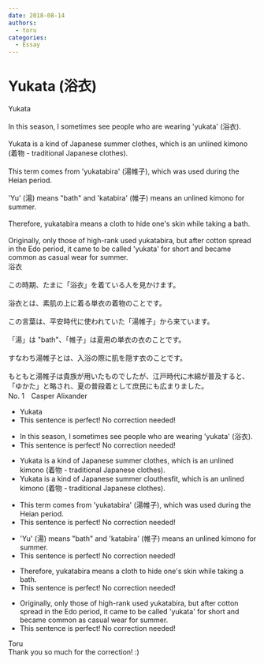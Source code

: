 ```yaml
---
date: 2018-08-14
authors:
  - toru
categories:
  - Essay
---
```


<h1 id="subject_show">Yukata (浴衣)</h1>
<div class="date" hidden>Aug 14, 2018 05:19</div>
<div id="post"><div id="body_show_ori">
Yukata<br/><br/>In this season, I sometimes see people who are wearing 'yukata' (浴衣).<br/><br/>Yukata is a kind of Japanese summer clothes, which is an unlined kimono (着物 - traditional Japanese clothes).<br/><br/>This term comes from 'yukatabira' (湯帷子), which was used during the Heian period.<br/><br/>'Yu' (湯) means "bath" and 'katabira' (帷子) means an unlined kimono for summer.<br/><br/>Therefore, yukatabira means a cloth to hide one's skin while taking a bath.<br/><br/>Originally, only those of high-rank used yukatabira, but after cotton spread in the Edo period, it came to be called 'yukata' for short and became common as casual wear for summer.
</div></div>

<!-- more -->

<div id="post_ja"><div id="body_show_mo">
浴衣<br/><br/>この時期、たまに「浴衣」を着ている人を見かけます。<br/><br/>浴衣とは、素肌の上に着る単衣の着物のことです。<br/><br/>この言葉は、平安時代に使われていた「湯帷子」から来ています。<br/><br/>「湯」は "bath"、「帷子」は夏用の単衣の衣のことです。<br/><br/>すなわち湯帷子とは、入浴の際に肌を隠す衣のことです。<br/><br/>もともと湯帷子は貴族が用いたものでしたが、江戸時代に木綿が普及すると、「ゆかた」と略され、夏の普段着として庶民にも広まりました。
</div></div>
<div id="block"><div class="first_name"> No. 1　<span class="just_name">Casper Alixander</span></div><div id="block2">
<ul class="correction_field">
<li class="incorrect">Yukata</li>
<li class="corrected perfect">This sentence is perfect! No correction needed!</li>
</ul>
<ul class="correction_field">
<li class="incorrect">In this season, I sometimes see people who are wearing 'yukata' (浴衣).</li>
<li class="corrected perfect">This sentence is perfect! No correction needed!</li>
</ul>
<ul class="correction_field">
<li class="incorrect">Yukata is a kind of Japanese summer clothes, which is an unlined kimono (着物 - traditional Japanese clothes).</li>
<li class="corrected correct">
Yukata is a kind of Japanese summer <span class="f_gray"><span class="sline">cl</span></span>o<span class="f_red">u</span>t<span class="f_gray"><span class="sline">hes</span></span><span class="f_red">fit</span>, which is an unlined kimono (着物 - traditional Japanese clothes).
</li>
</ul>
<ul class="correction_field">
<li class="incorrect">This term comes from 'yukatabira' (湯帷子), which was used during the Heian period.</li>
<li class="corrected perfect">This sentence is perfect! No correction needed!</li>
</ul>
<ul class="correction_field">
<li class="incorrect">'Yu' (湯) means "bath" and 'katabira' (帷子) means an unlined kimono for summer.</li>
<li class="corrected perfect">This sentence is perfect! No correction needed!</li>
</ul>
<ul class="correction_field">
<li class="incorrect">Therefore, yukatabira means a cloth to hide one's skin while taking a bath.</li>
<li class="corrected perfect">This sentence is perfect! No correction needed!</li>
</ul>
<ul class="correction_field">
<li class="incorrect">Originally, only those of high-rank used yukatabira, but after cotton spread in the Edo period, it came to be called 'yukata' for short and became common as casual wear for summer.</li>
<li class="corrected perfect">This sentence is perfect! No correction needed!</li>
</ul>
</div><div class="name"><span class="just_name">Toru</span><br>
Thank you so much for the correction! :)
</div>
</div>
